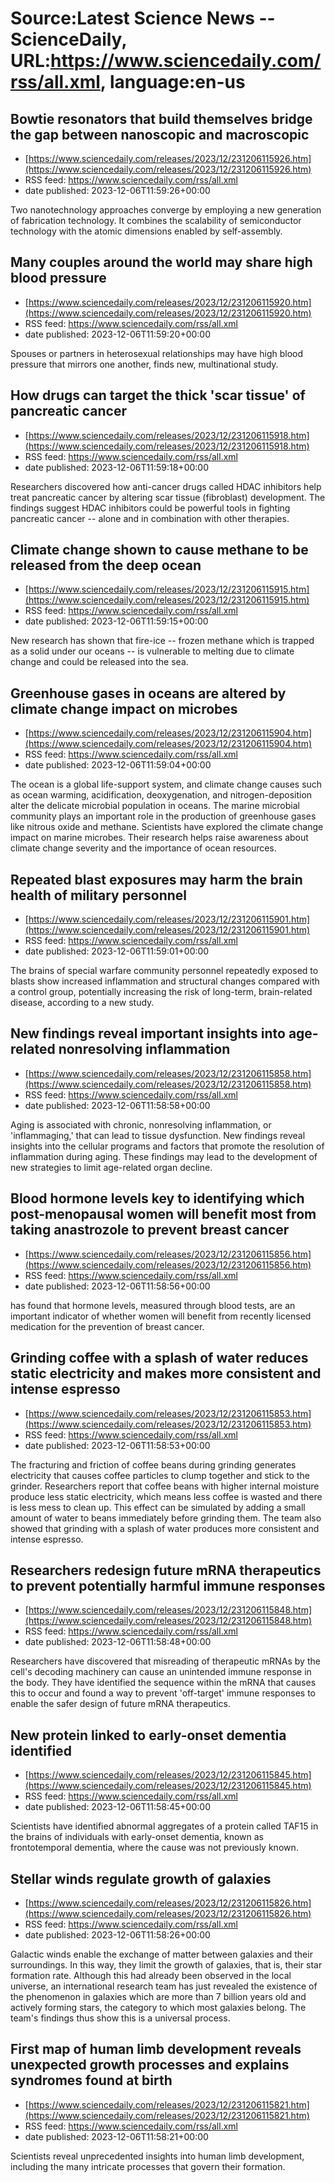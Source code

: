 # Source:Latest Science News -- ScienceDaily, URL:https://www.sciencedaily.com/rss/all.xml, language:en-us

## Bowtie resonators that build themselves bridge the gap between nanoscopic and macroscopic
 - [https://www.sciencedaily.com/releases/2023/12/231206115926.htm](https://www.sciencedaily.com/releases/2023/12/231206115926.htm)
 - RSS feed: https://www.sciencedaily.com/rss/all.xml
 - date published: 2023-12-06T11:59:26+00:00

Two nanotechnology approaches converge by employing a new generation of fabrication technology. It combines the scalability of semiconductor technology with the atomic dimensions enabled by self-assembly.

## Many couples around the world may share high blood pressure
 - [https://www.sciencedaily.com/releases/2023/12/231206115920.htm](https://www.sciencedaily.com/releases/2023/12/231206115920.htm)
 - RSS feed: https://www.sciencedaily.com/rss/all.xml
 - date published: 2023-12-06T11:59:20+00:00

Spouses or partners in heterosexual relationships may have high blood pressure that mirrors one another, finds new, multinational study.

## How drugs can target the thick 'scar tissue' of pancreatic cancer
 - [https://www.sciencedaily.com/releases/2023/12/231206115918.htm](https://www.sciencedaily.com/releases/2023/12/231206115918.htm)
 - RSS feed: https://www.sciencedaily.com/rss/all.xml
 - date published: 2023-12-06T11:59:18+00:00

Researchers discovered how anti-cancer drugs called HDAC inhibitors help treat pancreatic cancer by altering scar tissue (fibroblast) development. The findings suggest HDAC inhibitors could be powerful tools in fighting pancreatic cancer -- alone and in combination with other therapies.

## Climate change shown to cause methane to be released from the deep ocean
 - [https://www.sciencedaily.com/releases/2023/12/231206115915.htm](https://www.sciencedaily.com/releases/2023/12/231206115915.htm)
 - RSS feed: https://www.sciencedaily.com/rss/all.xml
 - date published: 2023-12-06T11:59:15+00:00

New research has shown that fire-ice -- frozen methane which is trapped as a solid under our oceans -- is vulnerable to melting due to climate change and could be released into the sea.

## Greenhouse gases in oceans are altered by climate change impact on microbes
 - [https://www.sciencedaily.com/releases/2023/12/231206115904.htm](https://www.sciencedaily.com/releases/2023/12/231206115904.htm)
 - RSS feed: https://www.sciencedaily.com/rss/all.xml
 - date published: 2023-12-06T11:59:04+00:00

The ocean is a global life-support system, and climate change causes such as ocean warming, acidification, deoxygenation, and nitrogen-deposition alter the delicate microbial population in oceans. The marine microbial community plays an important role in the production of greenhouse gases like nitrous oxide and methane. Scientists have explored the climate change impact on marine microbes. Their research helps raise awareness about climate change severity and the importance of ocean resources.

## Repeated blast exposures may harm the brain health of military personnel
 - [https://www.sciencedaily.com/releases/2023/12/231206115901.htm](https://www.sciencedaily.com/releases/2023/12/231206115901.htm)
 - RSS feed: https://www.sciencedaily.com/rss/all.xml
 - date published: 2023-12-06T11:59:01+00:00

The brains of special warfare community personnel repeatedly exposed to blasts show increased inflammation and structural changes compared with a control group, potentially increasing the risk of long-term, brain-related disease, according to a new study.

## New findings reveal important insights into age-related nonresolving inflammation
 - [https://www.sciencedaily.com/releases/2023/12/231206115858.htm](https://www.sciencedaily.com/releases/2023/12/231206115858.htm)
 - RSS feed: https://www.sciencedaily.com/rss/all.xml
 - date published: 2023-12-06T11:58:58+00:00

Aging is associated with chronic, nonresolving inflammation, or 'inflammaging,' that can lead to tissue dysfunction. New findings reveal insights into the cellular programs and factors that promote the resolution of inflammation during aging. These findings may lead to the development of new strategies to limit age-related organ decline.

## Blood hormone levels key to identifying which post-menopausal women will benefit most from taking anastrozole to prevent breast cancer
 - [https://www.sciencedaily.com/releases/2023/12/231206115856.htm](https://www.sciencedaily.com/releases/2023/12/231206115856.htm)
 - RSS feed: https://www.sciencedaily.com/rss/all.xml
 - date published: 2023-12-06T11:58:56+00:00

has found that hormone levels, measured through blood tests, are an important indicator of whether women will benefit from recently licensed medication for the prevention of breast cancer.

## Grinding coffee with a splash of water reduces static electricity and makes more consistent and intense espresso
 - [https://www.sciencedaily.com/releases/2023/12/231206115853.htm](https://www.sciencedaily.com/releases/2023/12/231206115853.htm)
 - RSS feed: https://www.sciencedaily.com/rss/all.xml
 - date published: 2023-12-06T11:58:53+00:00

The fracturing and friction of coffee beans during grinding generates electricity that causes coffee particles to clump together and stick to the grinder. Researchers report that coffee beans with higher internal moisture produce less static electricity, which means less coffee is wasted and there is less mess to clean up. This effect can be simulated by adding a small amount of water to beans immediately before grinding them. The team also showed that grinding with a splash of water produces more consistent and intense espresso.

## Researchers redesign future mRNA therapeutics to prevent potentially harmful immune responses
 - [https://www.sciencedaily.com/releases/2023/12/231206115848.htm](https://www.sciencedaily.com/releases/2023/12/231206115848.htm)
 - RSS feed: https://www.sciencedaily.com/rss/all.xml
 - date published: 2023-12-06T11:58:48+00:00

Researchers have discovered that misreading of therapeutic mRNAs by the cell's decoding machinery can cause an unintended immune response in the body. They have identified the sequence within the mRNA that causes this to occur and found a way to prevent 'off-target' immune responses to enable the safer design of future mRNA therapeutics.

## New protein linked to early-onset dementia identified
 - [https://www.sciencedaily.com/releases/2023/12/231206115845.htm](https://www.sciencedaily.com/releases/2023/12/231206115845.htm)
 - RSS feed: https://www.sciencedaily.com/rss/all.xml
 - date published: 2023-12-06T11:58:45+00:00

Scientists have identified abnormal aggregates of a protein called TAF15 in the brains of individuals with early-onset dementia, known as frontotemporal dementia, where the cause was not previously known.

## Stellar winds regulate growth of galaxies
 - [https://www.sciencedaily.com/releases/2023/12/231206115826.htm](https://www.sciencedaily.com/releases/2023/12/231206115826.htm)
 - RSS feed: https://www.sciencedaily.com/rss/all.xml
 - date published: 2023-12-06T11:58:26+00:00

Galactic winds enable the exchange of matter between galaxies and their surroundings. In this way, they limit the growth of galaxies, that is, their star formation rate. Although this had already been observed in the local universe, an international research team has just revealed the existence of the phenomenon in galaxies which are more than 7 billion years old and actively forming stars, the category to which most galaxies belong. The team's findings thus show this is a universal process.

## First map of human limb development reveals unexpected growth processes and explains syndromes found at birth
 - [https://www.sciencedaily.com/releases/2023/12/231206115821.htm](https://www.sciencedaily.com/releases/2023/12/231206115821.htm)
 - RSS feed: https://www.sciencedaily.com/rss/all.xml
 - date published: 2023-12-06T11:58:21+00:00

Scientists reveal unprecedented insights into human limb development, including the many intricate processes that govern their formation.

